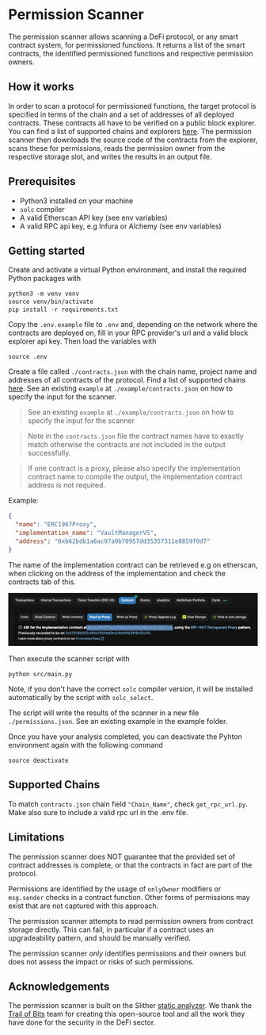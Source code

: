 # Permission Scanner

The permission scanner allows scanning a DeFi protocol, or any smart contract system, for permissioned functions. It returns a list of the smart contracts, the identified permissioned functions and respective permission owners.

## How it works

In order to scan a protocol for permissioned functions, the target protocol is specified in terms of the chain and a set of addresses of all deployed contracts. These contracts all have to be verified on a public block explorer. You can find a list of supported chains and explorers [here](#supported-chains). The permission scanner then downloads the source code of the contracts from the explorer, scans these for permissions, reads the permission owner from the respective storage slot, and writes the results in an output file.

## Prerequisites

- Python3 installed on your machine
- `solc` compiler
- A valid Etherscan API key (see env variables)
- A valid RPC api key, e.g Infura or Alchemy (see env variables)

## Getting started

Create and activate a virtual Python environment, and install the required Python packages with

```shell
python3 -m venv venv
source venv/bin/activate
pip install -r requirements.txt
```

Copy the `.env.example` file to `.env` and, depending on the network where the contracts are deployed on, fill in your RPC provider's url and a valid block explorer api key. Then load the variables with

```shell
source .env
```

Create a file called `./contracts.json` with the chain name, project name and addresses of all contracts of the protocol. Find a list of supported chains [here](#supported-chains). See an existing `example` at `./example/contracts.json` on how to specify the input for the scanner.

> See an existing `example` at `./example/contracts.json` on how to specify the input for the scanner

> Note in the `contracts.json` file the contract names have to exactly match otherwise the contracts are not included in the output successfully.

> If one contract is a proxy, please also specify the implementation contract name to compile the output, the implementation contract address is not required.

Example:

```json
{
  "name": "ERC1967Proxy",
  "implementation_name": "VaultManagerV5",
  "address": "0xb62bdb1a6ac97a9b70957dd35357311e8859f0d7"
}
```

The name of the implementation contract can be retrieved e.g on etherscan, when clicking on the address of the implementation and check the contracts tab of this.

![Etherscan](example/etherscan.png)

Then execute the scanner script with

```shell
python src/main.py
```

Note, if you don't have the correct `solc` compiler version, it will be installed automatically by the script with `solc_select`.

The script will write the results of the scanner in a new file `./permissions.json`. See an existing example in the example folder.

Once you have your analysis completed, you can deactivate the Pyhton environment again with the following command

```shell
source deactivate
```

## Supported Chains

To match `contracts.json` chain field `"Chain_Name"`, check `get_rpc_url.py`. Make also sure to include a valid rpc url in the .env file.

## Limitations

The permission scanner does NOT guarantee that the provided set of contract addresses is complete, or that the contracts in fact are part of the protocol.

Permissions are identified by the usage of `onlyOwner` modifiers or `msg.sender` checks in a contract function. Other forms of permissions may exist that are not captured with this approach.

The permission scanner attempts to read permission owners from contract storage directly. This can fail, in particular if a contract uses an upgradeability pattern, and should be manually verified.

The permission scanner _only_ identifies permissions and their owners but does not assess the impact or risks of such permissions.

## Acknowledgements

The permission scanner is built on the Slither [static analyzer](https://github.com/crytic/slither). We thank the [Trail of Bits](https://www.trailofbits.com/) team for creating this open-source tool and all the work they have done for the security in the DeFi sector.
